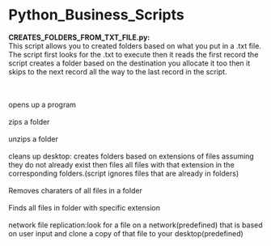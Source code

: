 # Python_Business_Scripts


<b>CREATES_FOLDERS_FROM_TXT_FILE.py:</b><br>
This script allows you to created folders based on what you put in a .txt file. The script first looks for the .txt to execute then it reads the first record the script creates a folder based on the destination you allocate it too then it skips to the next record all the way to the last record in the script.


<br><br>
opens up a program
<br><br>
zips a folder
<br><br>
unzips a folder
<br><br>
cleans up desktop:
creates folders based on extensions of files assuming they do not already exist then files all files with that extension in the corresponding folders.(script ignores files that are already in folders)
<br><br>
Removes charaters of all files in a folder
<br><br>
Finds all files in folder with specific extension
<br><br>
network file replication:look for a file on a network(predefined) that is based on user input and clone a copy of that file to your desktop(predefined)
<br><br>
